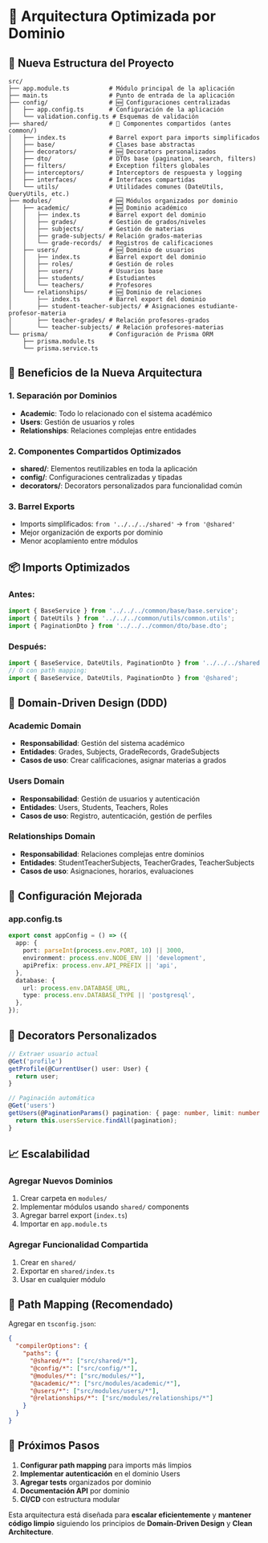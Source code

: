 # 📁 Arquitectura Optimizada por Dominio

## 🎯 **Nueva Estructura del Proyecto**

```
src/
├── app.module.ts           # Módulo principal de la aplicación
├── main.ts                 # Punto de entrada de la aplicación
├── config/                 # 🆕 Configuraciones centralizadas
│   ├── app.config.ts       # Configuración de la aplicación
│   └── validation.config.ts # Esquemas de validación
├── shared/                 # 🔄 Componentes compartidos (antes common/)
│   ├── index.ts            # Barrel export para imports simplificados
│   ├── base/               # Clases base abstractas
│   ├── decorators/         # 🆕 Decorators personalizados
│   ├── dto/                # DTOs base (pagination, search, filters)
│   ├── filters/            # Exception filters globales
│   ├── interceptors/       # Interceptors de respuesta y logging
│   ├── interfaces/         # Interfaces compartidas
│   └── utils/              # Utilidades comunes (DateUtils, QueryUtils, etc.)
├── modules/                # 🆕 Módulos organizados por dominio
│   ├── academic/           # 🆕 Dominio académico
│   │   ├── index.ts        # Barrel export del dominio
│   │   ├── grades/         # Gestión de grados/niveles
│   │   ├── subjects/       # Gestión de materias
│   │   ├── grade-subjects/ # Relación grados-materias
│   │   └── grade-records/  # Registros de calificaciones
│   ├── users/              # 🆕 Dominio de usuarios
│   │   ├── index.ts        # Barrel export del dominio
│   │   ├── roles/          # Gestión de roles
│   │   ├── users/          # Usuarios base
│   │   ├── students/       # Estudiantes
│   │   └── teachers/       # Profesores
│   └── relationships/      # 🆕 Dominio de relaciones
│       ├── index.ts        # Barrel export del dominio
│       ├── student-teacher-subjects/ # Asignaciones estudiante-profesor-materia
│       ├── teacher-grades/ # Relación profesores-grados
│       └── teacher-subjects/ # Relación profesores-materias
└── prisma/                 # Configuración de Prisma ORM
    ├── prisma.module.ts
    └── prisma.service.ts
```

## 🚀 **Beneficios de la Nueva Arquitectura**

### 1. **Separación por Dominios**

- **Academic**: Todo lo relacionado con el sistema académico
- **Users**: Gestión de usuarios y roles
- **Relationships**: Relaciones complejas entre entidades

### 2. **Componentes Compartidos Optimizados**

- **shared/**: Elementos reutilizables en toda la aplicación
- **config/**: Configuraciones centralizadas y tipadas
- **decorators/**: Decorators personalizados para funcionalidad común

### 3. **Barrel Exports**

- Imports simplificados: `from '../../../shared'` → `from '@shared'`
- Mejor organización de exports por dominio
- Menor acoplamiento entre módulos

## 📦 **Imports Optimizados**

### Antes:

```typescript
import { BaseService } from '../../../common/base/base.service';
import { DateUtils } from '../../../common/utils/common.utils';
import { PaginationDto } from '../../../common/dto/base.dto';
```

### Después:

```typescript
import { BaseService, DateUtils, PaginationDto } from '../../../shared';
// O con path mapping:
import { BaseService, DateUtils, PaginationDto } from '@shared';
```

## 🎯 **Domain-Driven Design (DDD)**

### **Academic Domain**

- **Responsabilidad**: Gestión del sistema académico
- **Entidades**: Grades, Subjects, GradeRecords, GradeSubjects
- **Casos de uso**: Crear calificaciones, asignar materias a grados

### **Users Domain**

- **Responsabilidad**: Gestión de usuarios y autenticación
- **Entidades**: Users, Students, Teachers, Roles
- **Casos de uso**: Registro, autenticación, gestión de perfiles

### **Relationships Domain**

- **Responsabilidad**: Relaciones complejas entre dominios
- **Entidades**: StudentTeacherSubjects, TeacherGrades, TeacherSubjects
- **Casos de uso**: Asignaciones, horarios, evaluaciones

## 🔧 **Configuración Mejorada**

### **app.config.ts**

```typescript
export const appConfig = () => ({
  app: {
    port: parseInt(process.env.PORT, 10) || 3000,
    environment: process.env.NODE_ENV || 'development',
    apiPrefix: process.env.API_PREFIX || 'api',
  },
  database: {
    url: process.env.DATABASE_URL,
    type: process.env.DATABASE_TYPE || 'postgresql',
  },
});
```

## 🎨 **Decorators Personalizados**

```typescript
// Extraer usuario actual
@Get('profile')
getProfile(@CurrentUser() user: User) {
  return user;
}

// Paginación automática
@Get('users')
getUsers(@PaginationParams() pagination: { page: number, limit: number }) {
  return this.usersService.findAll(pagination);
}
```

## 📈 **Escalabilidad**

### **Agregar Nuevos Dominios**

1. Crear carpeta en `modules/`
2. Implementar módulos usando `shared/` components
3. Agregar barrel export (`index.ts`)
4. Importar en `app.module.ts`

### **Agregar Funcionalidad Compartida**

1. Crear en `shared/`
2. Exportar en `shared/index.ts`
3. Usar en cualquier módulo

## 🚦 **Path Mapping (Recomendado)**

Agregar en `tsconfig.json`:

```json
{
  "compilerOptions": {
    "paths": {
      "@shared/*": ["src/shared/*"],
      "@config/*": ["src/config/*"],
      "@modules/*": ["src/modules/*"],
      "@academic/*": ["src/modules/academic/*"],
      "@users/*": ["src/modules/users/*"],
      "@relationships/*": ["src/modules/relationships/*"]
    }
  }
}
```

## 🎯 **Próximos Pasos**

1. **Configurar path mapping** para imports más limpios
2. **Implementar autenticación** en el dominio Users
3. **Agregar tests** organizados por dominio
4. **Documentación API** por dominio
5. **CI/CD** con estructura modular

Esta arquitectura está diseñada para **escalar eficientemente** y **mantener código limpio** siguiendo los principios de **Domain-Driven Design** y **Clean Architecture**.
